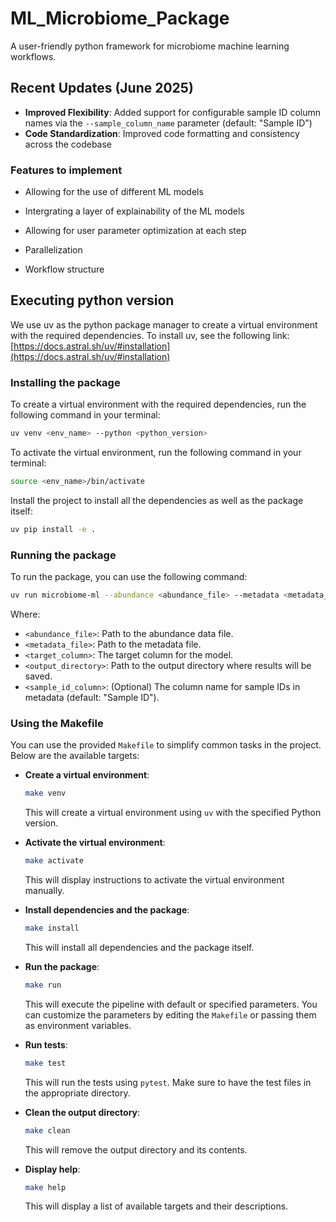 # ML_Microbiome_Package

A user-friendly python framework for microbiome machine learning 
workflows.

## Recent Updates (June 2025)

- **Improved Flexibility**: Added support for configurable sample ID column names via the `--sample_column_name` parameter (default: "Sample ID")
- **Code Standardization**: Improved code formatting and consistency across the codebase

### Features to implement

- Allowing for the use of different ML models

- Intergrating a layer of explainability of the ML models

- Allowing for user parameter optimization at each step

- Parallelization

- Workflow structure

## Executing python version

We use uv as the python package manager to create a virtual environment with the required dependencies.
To install uv, see the following link:
[https://docs.astral.sh/uv/#installation](https://docs.astral.sh/uv/#installation)

### Installing the package
To create a virtual environment with the required dependencies, run the following command in your terminal:
```bash
uv venv <env_name> --python <python_version>
```
To activate the virtual environment, run the following command in your terminal:
```bash
source <env_name>/bin/activate
```
Install the project to install all the dependencies as well as the package itself:
```bash
uv pip install -e .
```

### Running the package
To run the package, you can use the following command:
```bash
uv run microbiome-ml --abundance <abundance_file> --metadata <metadata_file> --target <target_column> --output_dir <output_directory> --sample_column_name <sample_id_column>
```
Where:
- `<abundance_file>`: Path to the abundance data file.
- `<metadata_file>`: Path to the metadata file.
- `<target_column>`: The target column for the model.
- `<output_directory>`: Path to the output directory where results will be saved.
- `<sample_id_column>`: (Optional) The column name for sample IDs in metadata (default: "Sample ID").

### Using the Makefile

You can use the provided `Makefile` to simplify common tasks in the project. Below are the available targets:

- **Create a virtual environment**:
  ```bash
  make venv
  ```
  This will create a virtual environment using `uv` with the specified Python version.

- **Activate the virtual environment**:
  ```bash
  make activate
  ```
  This will display instructions to activate the virtual environment manually.

- **Install dependencies and the package**:
  ```bash
  make install
  ```
  This will install all dependencies and the package itself.

- **Run the package**:
  ```bash
  make run
  ```
  This will execute the pipeline with default or specified parameters. You can customize the parameters by editing the `Makefile` or passing them as environment variables.

- **Run tests**:
  ```bash
  make test
  ```
  This will run the tests using `pytest`. Make sure to have the test files in the appropriate directory.

- **Clean the output directory**:
  ```bash
  make clean
  ```
  This will remove the output directory and its contents.

- **Display help**:
  ```bash
  make help
  ```
  This will display a list of available targets and their descriptions.
